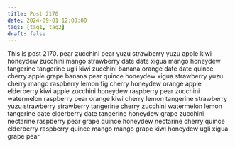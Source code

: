 ```yaml
---
title: Post 2170
date: 2024-09-01 12:00:00
tags: [tag1, tag2]
draft: false
---
```

This is post 2170.
pear
zucchini
pear
yuzu
strawberry
yuzu
apple
kiwi
honeydew
zucchini
mango
strawberry
date
date
xigua
mango
honeydew
tangerine
tangerine
ugli
kiwi
zucchini
banana
orange
date
date
quince
cherry
apple
grape
banana
pear
quince
honeydew
xigua
strawberry
yuzu
cherry
mango
raspberry
lemon
fig
cherry
honeydew
orange
apple
elderberry
kiwi
apple
zucchini
honeydew
raspberry
pear
zucchini
watermelon
raspberry
pear
orange
kiwi
cherry
lemon
tangerine
strawberry
yuzu
strawberry
strawberry
tangerine
cherry
zucchini
watermelon
lemon
tangerine
date
elderberry
date
tangerine
honeydew
grape
zucchini
nectarine
raspberry
pear
grape
quince
honeydew
nectarine
cherry
quince
elderberry
raspberry
quince
mango
mango
grape
kiwi
honeydew
ugli
xigua
grape
pear
